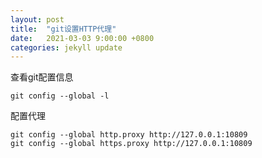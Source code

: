 ```yaml
---
layout: post
title:  "git设置HTTP代理"
date:   2021-03-03 9:00:00 +0800
categories: jekyll update
---
```

查看git配置信息
```
git config --global -l
```

配置代理
```
git config --global http.proxy http://127.0.0.1:10809
git config --global https.proxy http://127.0.0.1:10809
```